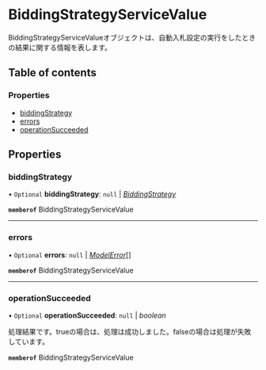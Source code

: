 # BiddingStrategyServiceValue


<div lang=\"ja\">BiddingStrategyServiceValueオブジェクトは、自動入札設定の実行をしたときの結果に関する情報を表します。</div> 

## Table of contents

### Properties

- [biddingStrategy](biddingstrategyservicevalue.md#biddingstrategy)
- [errors](biddingstrategyservicevalue.md#errors)
- [operationSucceeded](biddingstrategyservicevalue.md#operationsucceeded)

## Properties

### biddingStrategy

• `Optional` **biddingStrategy**: ``null`` \| [*BiddingStrategy*](biddingstrategy.md)

**`memberof`** BiddingStrategyServiceValue

___

### errors

• `Optional` **errors**: ``null`` \| [*ModelError*](modelerror.md)[]

**`memberof`** BiddingStrategyServiceValue

___

### operationSucceeded

• `Optional` **operationSucceeded**: ``null`` \| *boolean*

<div lang=\"ja\">処理結果です。trueの場合は、処理は成功しました。falseの場合は処理が失敗しています。</div> 

**`memberof`** BiddingStrategyServiceValue
